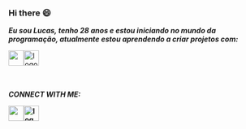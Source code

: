 ### Hi there :smile:

<p><b><i>Eu sou Lucas, tenho 28 anos e estou iniciando no mundo da programação, atualmente estou aprendendo a criar projetos com:</i></b></p>

<div style="display: flex;">
  <a href="https://www.instagram.com/lucassilva_z/" target="_blank">
    <img src="https://www.unipile.com/wp-content/uploads/2022/09/Logo-Instagram-noir-1.png.webp" width="30px" />
  </a><a href="https://www.facebook.com/profile.php?id=100009952359777" target="_blank">
    <img src="https://www.unipile.com/wp-content/uploads/2022/06/logo-facebook-noir.png.webp" alt="logo-facebook" width="30px" />
  </a>
</div>


<br>
<br>

<p><i><b>CONNECT WITH ME:</i></p>
  
<div style="display: flex;">
  <a href="https://www.instagram.com/lucassilva_z/" target="_blank">
    <img src="https://www.unipile.com/wp-content/uploads/2022/09/Logo-Instagram-noir-1.png.webp" width="30px" />
  </a>
  <a href="https://www.facebook.com/profile.php?id=100009952359777" target="_blank">
    <img src="https://www.unipile.com/wp-content/uploads/2022/06/logo-facebook-noir.png.webp" alt="logo-facebook" width="30px" />
  </a>
</div>



  


<!--
**LucasjSilva15/LucasJSilva15** is a ✨ _special_ ✨ repository because its `README.md` (this file) appears on your GitHub profile.

Here are some ideas to get you started:

- 🔭 I’m currently working on ...
- 🌱 I’m currently learning ...
- 👯 I’m looking to collaborate on ...
- 🤔 I’m looking for help with ...
- 💬 Ask me about ...
- 📫 How to reach me: ...
- 😄 Pronouns: ...
- ⚡ Fun fact: ...
-->
